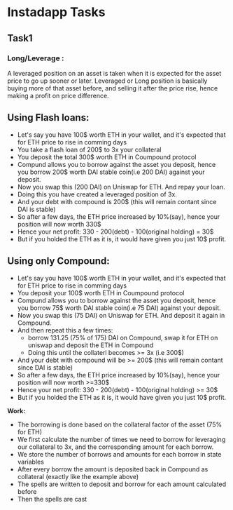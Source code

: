 # Instadapp Tasks

## Task1
### Long/Leverage :

A leveraged position on an asset is taken when it is expected for the asset price to go up sooner or later. Leveraged or Long position is basically buying more of that asset before, and selling it after the price rise, hence making a profit on price difference. 

## Using Flash loans:
- Let's say you have 100$ worth ETH in your wallet, and it's expected that for ETH price to rise in comming days
- You take a flash loan of 200$ to 3x your collateral
- You deposit the total 300$ worth ETH in Coumpound protocol
- Compund allows you to borrow against the asset you deposit, hence you borrow 200$ worth DAI stable coin(i.e 200 DAI) against your deposit.
- Now you swap this (200 DAI) on Uniswap for ETH. And repay your loan.
- Doing this you have created a leveraged position of 3x.
- And your debt with compound is 200$ (this will remain contant since DAI is stable)
- So after a few days, the ETH price increased by 10%(say), hence your position will now worth 330$
- Hence your net profit: 330 - 200(debt) - 100(original holding) = 30$
- But if you holded the ETH as it is, it would have given you just 10$ profit.

## Using only Compound:
- Let's say you have 100$ worth ETH in your wallet, and it's expected that for ETH price to rise in comming days
- You deposit your 100$ worth ETH in Coumpound protocol
- Compund allows you to borrow against the asset you deposit, hence you borrow 75$ worth DAI stable coin(i.e 75 DAI) against your deposit.
- Now you swap this (75 DAI) on Uniswap for ETH. And deposit it again in Compound.
- And then repeat this a few times:
    - borrow 131.25 (75% of 175) DAI on Compound, swap it for ETH on uniswap and deposit the ETH in Compound
    - Doing this until the collaterl becomes >= 3x (i.e 300$)
- And your debt with compound will be >= 200$ (this will remain contant since DAI is stable)
- So after a few days, the ETH price increased by 10%(say), hence your position will now worth >=330$
- Hence your net profit: 330 - 200(debt) - 100(original holding) >= 30$
- But if you holded the ETH as it is, it would have given you just 10$ profit.

**Work:**

- The borrowing is done based on the collateral factor of the asset (75% for ETH)
- We first calculate the number of times we need to borrow for leveraging our collateral to 3x, and the corresponding amount for each borrow.
- We store the number of borrows and amounts for each borrow in state variables
- After every borrow the amount is deposited back in Compound as collateral (exactly like the example above)
- The spells are written to deposit and borrow for each amount calculated before
- Then the spells are cast



